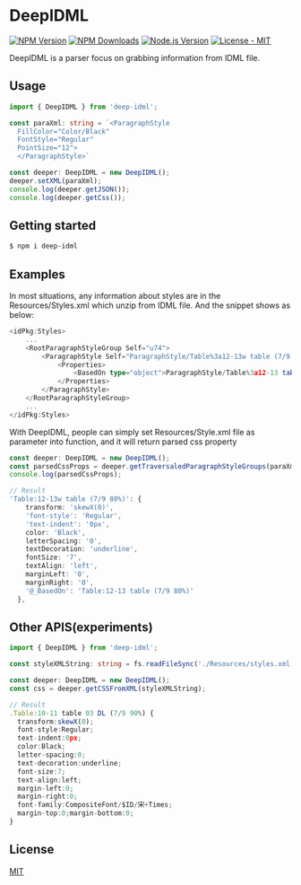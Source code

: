 # DeepIDML

[![NPM Version][npm-image]][npm-url]
[![NPM Downloads][downloads-image]][downloads-url]
[![Node.js Version][node-version-image]][node-version-url]
[![License - MIT](https://img.shields.io/badge/License-MIT-2ea44f?logo=license)](LICENSE)

DeepIDML is a parser focus on grabbing information from IDML file.

## Usage
```ts
import { DeepIDML } from 'deep-idml';

const paraXml: string = `<ParagraphStyle 
  FillColor="Color/Black" 
  FontStyle="Regular" 
  PointSize="12"> 
  </ParagraphStyle>`

const deeper: DeepIDML = new DeepIDML();
deeper.setXML(paraXml);
console.log(deeper.getJSON());
console.log(deeper.getCss());

```

## Getting started

```sh
$ npm i deep-idml
```

## Examples
In most situations, any information about styles are in the Resources/Styles.xml which unzip from IDML file.
And the snippet shows as below:
```ts
<idPkg:Styles>
	...
	<RootParagraphStyleGroup Self="u74">
    	<ParagraphStyle Self="ParagraphStyle/Table%3a12-13w table (7/9 80%25)" Name="Table:12-13w table (7/9 80%)">
	        <Properties>
            	<BasedOn type="object">ParagraphStyle/Table%3a12-13 table (7/9 80%25)</BasedOn>
            </Properties>
        </ParagraphStyle>
    </RootParagraphStyleGroup>
    ...
</idPkg:Styles>
```

With DeepIDML, people can simply set Resources/Style.xml file as parameter into function, and it will return parsed css property
```ts
const deeper: DeepIDML = new DeepIDML();
const parsedCssProps = deeper.getTraversaledParagraphStyleGroups(paraXml);
console.log(parsedCssProps);

// Result 
'Table:12-13w table (7/9 80%)': {
    transform: 'skewX(0)',
    'font-style': 'Regular',
    'text-indent': '0px',
    color: 'Black',
    letterSpacing: '0',
    textDecoration: 'underline',
    fontSize: '7',
    textAlign: 'left',
    marginLeft: '0',
    marginRight: '0',
    '@_BasedOn': 'Table:12-13 table (7/9 80%)'
  },
```

## Other APIS(experiments)
```ts
import { DeepIDML } from 'deep-idml';

const styleXMLString: string = fs.readFileSync('./Resources/styles.xml', 'utf8');

const deeper: DeepIDML = new DeepIDML();
const css = deeper.getCSSFromXML(styleXMLString);

// Result 
.Table:10-11 table 03 DL (7/9 90%) { 
  transform:skewX(0);
  font-style:Regular;
  text-indent:0px;
  color:Black;
  letter-spacing:0;
  text-decoration:underline;
  font-size:7;
  text-align:left;
  margin-left:0;
  margin-right:0;
  font-family:CompositeFont/$ID/宋+Times;
  margin-top:0;margin-bottom:0; 
}
```


## License

[MIT](LICENSE)

[npm-image]: https://img.shields.io/npm/v/deep-idml.svg?logo=npm
[npm-url]: https://www.npmjs.com/package/deep-idml
[node-version-image]: https://img.shields.io/node/v/deep-idml.svg?logo=node.js
[node-version-url]: https://nodejs.org/en/download
[downloads-image]: https://img.shields.io/npm/dm/deep-idml.svg
[downloads-url]: https://npmjs.org/package/deep-idml